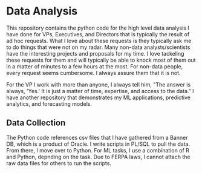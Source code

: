 # Data Analysis

This repository contains the python code for the high level data analysis I have done for VPs, Executives, and Directors that is typically the result of ad hoc requests. 
What I love about these requests is they typically ask me to do things that were not on my radar. Many non-data analysts/scientists have the interesting projects
and proposals for my time. I love tackeling these requests for them and will typically be able to knock most of them out in a matter of minutes to a few hours at the most. 
For non-data people, every request seems cumbersome. I always assure them that it is not. 

For the VP I work with more than anyone, I always tell him, "The answer is always, 'Yes.' It is just a matter of time, expertise, and access to the data." I have another
repository that demonstrates my ML applications, predictive analytics, and forecasting models. 

## Data Collection

The Python code references csv files that I have gathered from a Banner DB, which is a product of Oracle. I write scripts in PL/SQL to pull the data. From there, I move 
over to Python. For ML tasks, I use a combination of R and Python, depnding on the task. Due to FERPA laws, I cannot attach the raw data files for others to run the scripts. 
